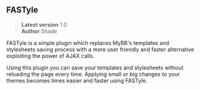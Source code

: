 ## FASTyle

> **Latest version** 1.0  
> **Author** Shade  

FASTyle is a simple plugin which replaces MyBB's templates and stylesheets saving process with a more user friendly and faster alternative exploiting the power of AJAX calls.

Using this plugin you can save your templates and stylesheets without reloading the page every time. Applying small or big changes to your themes becomes times easier and faster using FASTyle.